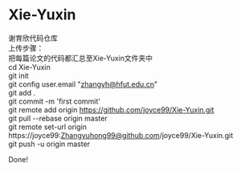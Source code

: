 # Xie-Yuxin
谢育欣代码仓库  
上传步骤：  
把每篇论文的代码都汇总至Xie-Yuxin文件夹中  
cd Xie-Yuxin  
git init  
git config user.email "zhangyh@hfut.edu.cn"  
git add .  
git commit -m 'first commit'  
git remote add origin https://github.com/joyce99/Xie-Yuxin.git  
git pull --rebase origin master  
git remote set-url origin https://joyce99:Zhangyuhong99@github.com/joyce99/Xie-Yuxin.git  
git push -u origin master  


Done!  
